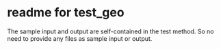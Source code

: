 # readme for test_geo
The sample input and output are self-contained in the test method. So no need to provide any files as sample input or output.
